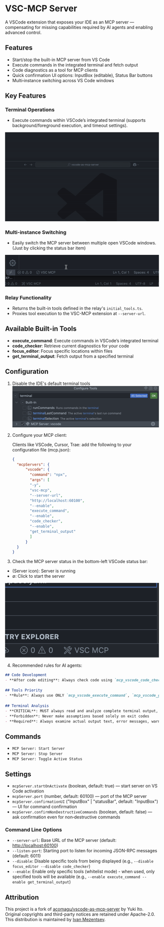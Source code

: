 # VSC-MCP Server

A VSCode extension that exposes your IDE as an MCP server — compensating for missing capabilities required by AI agents and enabling advanced control.

## Features

- Start/stop the built-in MCP server from VS Code
- Execute commands in the integrated terminal and fetch output
- Code diagnostics as a tool for MCP clients
- Quick confirmation UI options: InputBox (editable), Status Bar buttons
- Multi‑instance switching across VS Code windows

## Key Features

### Terminal Operations

- Execute commands within VSCode’s integrated terminal (supports background/foreground execution, and timeout settings).

![InputBox](https://github.com/ivan-mezentsev/vsc-mcp/raw/master/docs/demo_InputBox.gif)

### Multi-instance Switching

- Easily switch the MCP server between multiple open VSCode windows.(Just by clicking the status bar item)

![Multi-instance Switching](https://github.com/ivan-mezentsev/vsc-mcp/raw/master/docs/demo_Multi-instance_Switching.gif)

### Relay Functionality

- Returns the built-in tools defined in the relay's `initial_tools.ts`.
- Proxies tool execution to the VSC-MCP extension at `--server-url`.

## Available Built-in Tools

- **execute_command**: Execute commands in VSCode’s integrated terminal
- **code_checker**: Retrieve current diagnostics for your code
- **focus_editor**: Focus specific locations within files
- **get_terminal_output**: Fetch output from a specified terminal

## Configuration

1. Disable the IDE's default terminal tools
![IDE tools configuration](https://github.com/ivan-mezentsev/vsc-mcp/raw/master/docs/tools_setup.png)

2. Configure your MCP client:

    Clients like VSCode, Cursor, Trae: add the following to your configuration file (mcp.json):

    ```json
    {
      "mcpServers": {
          "vscode": {
            "command": "npx",
            "args": [
            "-y",
            "vsc-mcp",
            "--server-url",
            "http://localhost:60100",
            "--enable",
            "execute_command",
            "--enable",
            "code_checker",
            "--enable",
            "get_terminal_output"
            ]
          }
      }
    }
    ```

3. Check the MCP server status in the bottom-left VSCode status bar:

- (Server icon): Server is running
- ∅: Click to start the server

![Server status indicator](https://github.com/ivan-mezentsev/vsc-mcp/raw/master/docs/status_on.png)

4. Recommended rules for AI agents:

```markdown
## Code Development
- **After code editing**: Always check code using `mcp_vscode_code_checker` tool

## Tools Priority
- **Rule**: Always use ONLY `mcp_vscode_execute_command`, `mcp_vscode_get_terminal_output` instead of any other command line tool to perform tasks

## Terminal Analysis
- **CRITICAL**: MUST always read and analyze complete terminal output, not just exit code
- **Forbidden**: Never make assumptions based solely on exit codes
- **Required**: Always examine actual output text, error messages, warnings, and any other information displayed before providing response or next steps
```

## Commands

- `MCP Server: Start Server`
- `MCP Server: Stop Server`
- `MCP Server: Toggle Active Status`

## Settings

- `mcpServer.startOnActivate` (boolean, default: true) — start server on VS Code activation
- `mcpServer.port` (number, default: 60100) — port of the MCP server
- `mcpServer.confirmationUI` ("InputBox" | "statusBar", default: "InputBox") — UI for command confirmation
- `mcpServer.confirmNonDestructiveCommands` (boolean, default: false) — ask confirmation even for non‑destructive commands

### Command Line Options

- `--server-url`: Base URL of the MCP server (default: <http://localhost:60100>)
- `--listen-port`: Starting port to listen for incoming JSON-RPC messages (default: 6011)
- `--disable`: Disable specific tools from being displayed (e.g., `--disable focus_editor --disable code_checker`)
- `--enable`: Enable only specific tools (whitelist mode) - when used, only specified tools will be available (e.g., `--enable execute_command --enable get_terminal_output`)

## Attribution

This project is a fork of [acomagu/vscode-as-mcp-server](https://github.com/acomagu/vscode-as-mcp-server) by Yuki Ito. Original copyrights and third-party notices are retained under Apache-2.0. This distribution is maintained by [Ivan Mezentsev](https://github.com/ivan-mezentsev).
